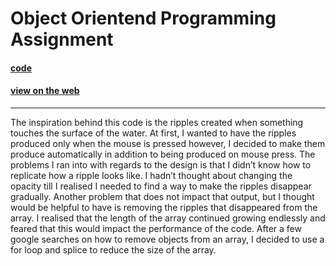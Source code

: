 # Object Orientend Programming Assignment

#### [code](https://editor.p5js.org/daniaezz/sketches/ynVTZAsaZ)
#### [view on the web](https://editor.p5js.org/daniaezz/full/ynVTZAsaZ)
---
The inspiration behind this code is the ripples created when something touches the surface of the water. At first, I wanted to have the ripples produced only when the mouse is pressed however, I decided to make them produce automatically in addition to being produced on mouse press. The problems I ran into with regards to the design is that I didn’t know how to replicate how a ripple looks like. I hadn’t thought about changing the opacity till I realised I needed to find a way to make the ripples disappear gradually. Another problem that does not impact that output, but I thought would be helpful to have is removing the ripples that disappeared from the array.  I realised that the length of the array continued growing endlessly and feared that this would impact the performance of the code. After a few google searches on how to remove objects from an array, I decided to use a for loop and splice to reduce the size of the array.

